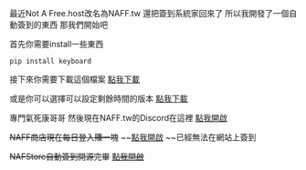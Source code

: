 最近Not A Free.host改名為NAFF.tw 還把簽到系統家回來了
所以我開發了一個自動簽到的東西
那我們開始吧

首先你需要install一些東西
```
pip install keyboard
```
接下來你需要下載這個檔案
[點我下載](https://github.com/Coca-Sprite/Sign-NAFF.tw-on-Discord/blob/main/main.py)


或是你可以選擇可以設定剩餘時間的版本
[點我下載](https://github.com/Coca-Sprite/Sign-NAFF.tw-on-Discord/blob/main/main2.py)

專門氣死康哥哥 然後現在NAFF.tw的Discord在這裡
[點我開啟](https://discord.gg/naff)

~~NAFF商店現在每日登入賺一塊~~
~~[點我開啟](https://nafstore.net/) ~~已經無法在網站上簽到

~~NAFStore自動簽到開源完畢~~
~~[點我開啟](https://github.com/Coca-Sprite/Sign-NAFF.tw-on-NAFF.tw/)~~
